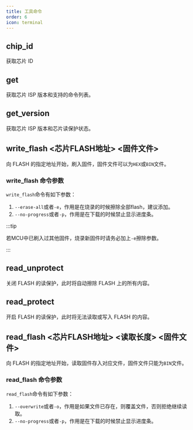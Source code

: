 ```yaml
---
title: 工具命令
order: 6
icon: terminal
---
```


## chip_id

获取芯片 ID

## get

获取芯片 ISP 版本和支持的命令列表。

## get_version

获取芯片 ISP 版本和芯片读保护状态。

## write_flash <芯片FLASH地址> <固件文件>

向 FLASH 的指定地址开始，刷入固件，固件文件可以为`HEX`或`BIN`文件。

### write_flash 命令参数

`write_flash`命令有如下参数：

1. `--erase-all`或者`-e`，作用是在烧录的时候擦除全部flash，建议添加。
2. `--no-progress`或者`-p`，作用是在下载的时候禁止显示进度条。

:::tip

若MCU中已刷入过其他固件，烧录新固件时请务必加上`-e`擦除参数。

:::

## read_unprotect

关闭 FLASH 的读保护，此时将自动擦除 FLASH 上的所有内容。

## read_protect

开启 FLASH 的读保护，此时将无法读取或写入 FLASH 的内容。

## read_flash <芯片FLASH地址> <读取长度> <固件文件>

向 FLASH 的指定地址开始，读取固件存入对应文件，固件文件只能为`BIN`文件。

### read_flash 命令参数

`read_flash`命令有如下参数：

1. `--overwrite`或者`-o`，作用是如果文件已存在，则覆盖文件，否则拒绝继续读取。
2. `--no-progress`或者`-p`，作用是在下载的时候禁止显示进度条。
